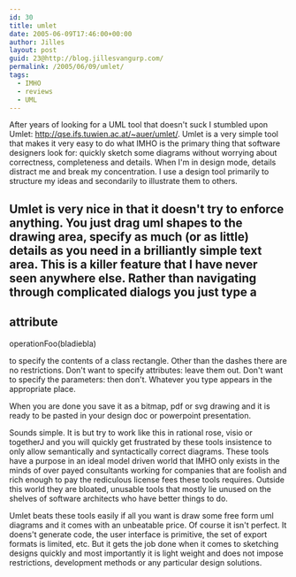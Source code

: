 ```yaml
---
id: 30
title: umlet
date: 2005-06-09T17:46:00+00:00
author: Jilles
layout: post
guid: 23@http://blog.jillesvangurp.com/
permalink: /2005/06/09/umlet/
tags:
  - IMHO
  - reviews
  - UML
---
```

 After years of looking for a UML tool that doesn't suck I stumbled upon Umlet: <a href="http://qse.ifs.tuwien.ac.at/~auer/umlet/"  title="umlet" target='_blank'>http://qse.ifs.tuwien.ac.at/~auer/umlet/</a>. Umlet is a very simple tool that makes it very easy to do what IMHO is the primary thing that software designers look for: quickly sketch some diagrams without worrying about correctness, completeness and details. When I'm in design mode, details distract me and break my concentration. I use a design tool primarily to structure my ideas and secondarily to illustrate them to others. 

Umlet is very nice in that it doesn't try to enforce anything. You just drag uml shapes to the drawing area, specify as much (or as little) details as you need in a brilliantly simple text area. This is a killer feature that I have never seen anywhere else. Rather than navigating through complicated dialogs you just type
a
-
attribute
-
operationFoo(bladiebla)

to specify the contents of a class rectangle. Other than the dashes there are no restrictions. Don't want to specify attributes: leave them out. Don't want to specify the parameters: then don't. Whatever you type appears in the appropriate place. 

When you are done you save it as a bitmap, pdf or svg drawing and it is ready to be pasted in your design doc or powerpoint presentation. 

Sounds simple. It is but try to work like this in rational rose, visio or togetherJ and you will quickly get frustrated by these tools insistence to only allow semantically and syntactically correct diagrams. These tools have a purpose in an ideal model driven world that IMHO only exists in the minds of over payed consultants working for companies that are foolish and rich enough to pay the rediculous license fees these tools requires. Outside this world they are bloated, unusable tools that mostly lie unused on the shelves of software architects who have better things to do.

Umlet beats these tools easily if all you want is draw some free form uml diagrams and it comes with an unbeatable price. Of course it isn't perfect. It doens't generate code, the user interface is primitive, the set of export formats is limited, etc. But it gets the job done when it comes to sketching designs quickly and most importantly it is light weight and does not impose restrictions, development methods or any particular design solutions. 